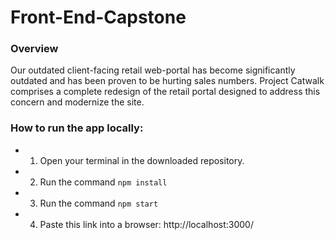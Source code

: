 # Front-End-Capstone

### Overview
Our outdated client-facing retail web-portal has become significantly outdated and has
been proven to be hurting sales numbers. Project Catwalk comprises a complete redesign of
the retail portal designed to address this concern and modernize the site.

### How to run the app locally:
* 1) Open your terminal in the downloaded repository.
* 2) Run the command `npm install`
* 3) Run the command `npm start`
* 4) Paste this link into a browser: http://localhost:3000/